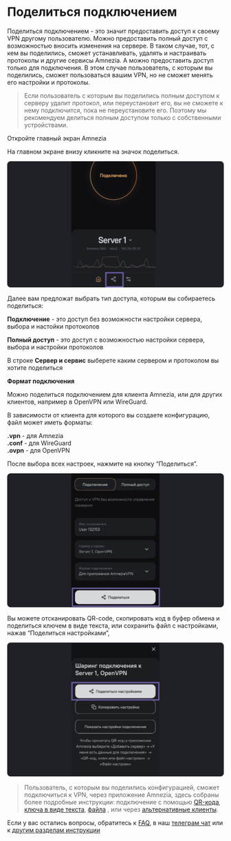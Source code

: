 # Поделиться подключением

Поделиться подключением - это значит предоставить доступ к своему VPN другому пользователю. 
Можно предоставить полный доступ с возможностью вносить изменения на сервере. 
В таком случае, тот, с кем вы поделились, сможет устанавливать, удалять и настраивать протоколы и другие сервисы Amnezia. 
А можно предоставить доступ только для подключения. В этом случае пользователь, с которым вы поделились, сможет 
пользоваться вашим VPN, но не сможет менять его настройки и протоколы.

> Если пользователь с которым вы поделились полным доступом к серверу удалит протокол, или переустановит его, 
вы не сможете к нему подключится, пока не переустановите его. Поэтому мы рекомендуем делиться полным доступом только с собственными устройствами. 



 Откройте главный экран Amnezia


На главном экране внизу кликните на значок поделиться.

![](https://raw.githubusercontent.com/amnezia-vpn/amnezia.org-content/master/docs/ru/instructions/10_sharing-connect/img/sc_ru_1.png)


Далее вам предложат выбрать тип доступа, которым вы собираетесь поделиться:

**Подключение** - это доступ без возможности настройки сервера, выбора и настойки протоколов

**Полный доступ** - это доступ с возможностью настройки сервера, выбора и настройки протоколов 

В строке **Сервер и сервис** выберете каким сервером и протоколом вы хотите поделиться 

**Формат подключения** 

Можно поделиться подключением для клиента Amnezia, или для других клиентов, например в OpenVPN или WireGuard.

В зависимости от клиента для которого вы создаете конфигурацию, файл может иметь форматы: 

**.vpn** - для Amnezia \
**.conf** - для WireGuard \
**.ovpn** - для OpenVPN

После выбора всех настроек, нажмите на кнопку “Поделиться”.

![](https://raw.githubusercontent.com/amnezia-vpn/amnezia.org-content/master/docs/ru/instructions/10_sharing-connect/img/sc_ru_3.png)

Вы можете отсканировать QR-code, 
скопировать код в буфер обмена и поделиться ключем в виде текста, или
сохранить файл с настройками, нажав “Поделиться настройками”,

![](https://raw.githubusercontent.com/amnezia-vpn/amnezia.org-content/master/docs/ru/instructions/10_sharing-connect/img/sc_ru_4.png)

>Пользователь, с которым вы поделились конфигурацией, сможет подключиться к VPN, черeз приложение Amnezia, здесь собраны более подробные инструкции: подключение с помощью [QR-кода], [ключа в виде текста], [файла] , или через [альтернативные клиенты].


Если у вас остались вопросы, обратитесь к [FAQ], в наш [телеграм чат] или к [другим разделам инструкции]


[amnezia-site-ext-link]: https://amnezia-web-nx1r.vercel.app
[QR-кода]: ../instructions/05_qr-code_connection
[файла]: ../instructions/04_file-connection
[альтернативные клиенты]: ../instructions/27_alternetive_apk
[FAQ]: ../faq 
[телеграм чат]: https://t.me/amnezia_vpn
[другим разделам инструкции]: ../instructions
[ключа в виде текста]: ../instructions/03_text-key-connection
[других клиентов]: ../instructions/27_alternetive_apk


